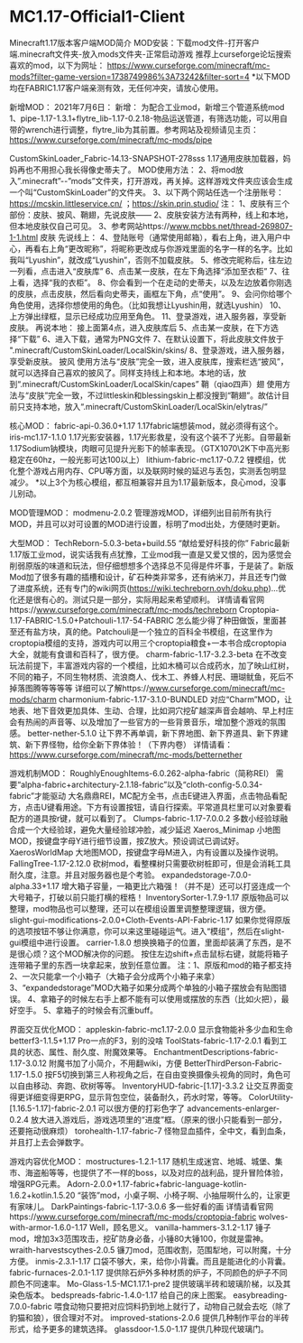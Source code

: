 # MC1.17-Official1-Client
Minecraft1.17版本客户端MOD简介
MOD安装：下载mod文件-打开客户端.minecraft文件夹-放入mods文件夹-正常启动游戏
推荐上curseforge论坛搜索喜欢的mod，以下为网址：
https://www.curseforge.com/minecraft/mc-mods?filter-game-version=1738749986%3A73242&filter-sort=4
*以下MOD均在FABRIC1.17客户端亲测有效，无任何冲突，请放心使用。

新增MOD：
2021年7月6日：
新增：
为配合工业mod，新增三个管道系统mod
1、pipe-1.17-1.3.1+flytre_lib-1.17-0.2.18-物品运送管道，有筛选功能，可以用自带的wrench进行调整，flytre_lib为其前置。参考网站及视频请见主页：
https://www.curseforge.com/minecraft/mc-mods/pipe

CustomSkinLoader_Fabric-14.13-SNAPSHOT-278sss
1.17通用皮肤加载器，妈妈再也不用担心我长得像史蒂夫了。
MOD使用方法：
2、将mod放入”.minecraft”--”mods”文件夹，打开游戏，再关掉。这样游戏文件夹应该会生成一个叫“CustomSkinLoader”的文件夹。
3、以下两个网站任选一个注册账号：https://mcskin.littleservice.cn/ ；https://skin.prin.studio/
注：
1、皮肤有三个部份：皮肤、披风、鞘翅，先说皮肤——
2、皮肤安装方法有两种，线上和本地，但本地皮肤仅自己可见。
3、参考网站https://www.mcbbs.net/thread-269807-1-1.html
皮肤
先说线上：
4、登陆账号（通常使用邮箱），看右上角，进入用户中心，再看右上角“更改昵称”，将昵称更改成与你游戏里面的名字一样的名字。比如我叫“Lyushin”，就改成“Lyushin”，否则不加载皮肤。
5、修改完昵称后，往左边一列看，点击进入“皮肤库”
6、点击某一皮肤，在左下角选择“添加至衣柜”
7、往上看，选择“我的衣柜”。
8、你会看到一个在走动的史蒂夫，以及左边放着你刚选的皮肤，点击皮肤，然后看向史蒂夫，画框左下角，点“使用”。
9、会问你给哪个角色使用，选择你想使用的角色。（比如我想让Lyushin用，就选Lyushin）
10、上方弹出绿框，显示已经成功应用至角色。
11、登录游戏，进入服务器，享受新皮肤。
再说本地：
接上面第4点，进入皮肤库后
5、点击某一皮肤，在下方选择“下载”
6、进入下载，通常为PNG文件
7、在默认设置下，将此皮肤文件放于 ".minecraft/CustomSkinLoader/LocalSkin/skins/
8、登录游戏，进入服务器，享受新皮肤。
披风
使用方法与“皮肤”完全一致，进入皮肤库，搜索栏选“披风”，就可以选择自己喜欢的披风了。同样支持线上和本地。本地的话，放到“.minecraft/CustomSkinLoader/LocalSkin/capes”
鞘（qiao四声）翅
使用方法与“皮肤”完全一致，不过littleskin和blessingskin上都没搜到“鞘翅”。故估计目前只支持本地，放入“.minecraft/CustomSkinLoader/LocalSkin/elytras/”




核心MOD：
fabric-api-0.36.0+1.17
1.17fabric端想装mod，就必须得有这个。
iris-mc1.17-1.1.0
1.17光影安装器，1.17光影救星，没有这个装不了光影。自带最新1.17Sodium钠模块，肉眼可见提升光影下的帧率表现。（GTX1070\2K下中高光影稳定在60hz，一般光影可达100以上）
lithium-fabric-mc1.17-0.7.2
锂模组，优化整个游戏占用内存、CPU等方面，以及联网时候的延迟与丢包，实测丢包明显减少。
*以上3个为核心模组，都互相兼容并且为1.17最新版本，良心mod，没事儿别动。

MOD管理MOD：
modmenu-2.0.2
管理游戏MOD，详细列出目前所有执行MOD，并且可以对可设置的MOD进行设置，标明了mod出处，方便随时更新。

大型MOD：
TechReborn-5.0.3-beta+build.55
“献给爱好科技的你”
Fabric最新1.17版工业mod，说实话我有点犹豫，工业mod我一直是又爱又恨的，因为感觉会削弱原版的味道和玩法，但仔细想想多个选择总不见得是件坏事，于是装了。新版Mod加了很多有趣的插槽和设计，矿石种类非常多，还有纳米刀，并且还专门做了进度系统，还有专门的wiki网页(https://wiki.techreborn.ovh/doku.php)...优化还是很有心的。测试只是一部分，实际用起来希望顺利。
详情请看官网https://www.curseforge.com/minecraft/mc-mods/techreborn
Croptopia-1.17-FABRIC-1.5.0+Patchouli-1.17-54-FABRIC
怎么能少得了种田做饭，里面甚至还有盐方块，真的绝。Patchouli是一个独立的百科全书模组，在这里作为croptopia模组的支持，游戏内可以用三个croptopia粮食+一本书合成croptopia大全，就能有食谱和百科了，很方便。
charm-fabric-1.17-3.2.3-beta
在不改变玩法前提下，丰富游戏内容的一个模组，比如木桶可以合成药水，加了映山红树，不同的箱子，不同生物材质、流浪商人、伐木工、养蜂人村民、珊瑚鱿鱼，死后不掉落图腾等等等等
详细可以了解https://www.curseforge.com/minecraft/mc-mods/charm
charmonium-fabric-1.17-3.1.0-BUNDLED
对应“Charm”MOD，让地表、地下音效更加具体、生动、合理，比如洞穴挖矿越深声音会越响、早上村庄会有热闹的声音等、以及增加了一些官方的一些背景音乐，增加整个游戏的氛围感。
better-nether-5.1.0
让下界不再单调，新下界地图、新下界道具、新下界建筑、新下界怪物，给你全新下界体验！（下界内卷）
详情请看：https://www.curseforge.com/minecraft/mc-mods/betternether

游戏机制MOD：
RoughlyEnoughItems-6.0.262-alpha-fabric（简称REI）
需要“alpha-fabric+architectury-2.1.18-fabric”以及“cloth-config-5.0.34-fabric”才能驱动
大名鼎鼎REI，MC配方全书，点击E键进入界面，点击物品看配方，点击U键看用途。下方有设置按钮，请自行探索。平常道具栏里可以对象要看配方的道具按r键，就可以看到了。
Clumps-fabric-1.17-7.0.0.2
多数小经验球融合成一个大经验球，避免大量经验球冲脸，减少延迟
Xaeros_Minimap
小地图MOD，按键盘字母Y进行细节设置，按Z放大。预设调试已调试好。
XaerosWorldMap
大地图MOD，按键盘字母M进入，内有设置以及操作说明。
FallingTree-1.17-2.12.0
砍树mod，看整棵树只需要砍树桩即可，但是会消耗工具耐久度，注意。并且对服务器也是个考验。
expandedstorage-7.0.0-alpha.33+1.17
增大箱子容量，一箱更比六箱强！（并不是）还可以打竖连成一个大号箱子，打破以前只能打横的桎梏！
InventorySorter-1.7.9-1.17
原版物品可以整理，mod物品也可以整理，还可以在模组设置里调整整理逻辑，很方便。
slight-gui-modifications-2.0.0+Cloth-Events-API-Fabric-1.17
如果你觉得原版的选项按钮不够让你满意，你可以来这里碰碰运气。进入“模组”，然后在slight-gui模组中进行设置。
carrier-1.8.0
想换换箱子的位置，里面却装满了东西，是不是很心烦？这个MOD解决你的问题。
按住左边shift+点击鼠标右键，就能将箱子连带箱子里的东西一块拿起来，放到任意位置。
注：1、原版和mod的箱子都支持
2、一次只能拿一个小箱子（大箱子会分成两个小箱子来拿）
3、“expandedstorage”MOD大箱子如果分成两个单独的小箱子摆放会有贴图错误。
4、拿箱子的时候左右手上都不能有可以使用或摆放的东西（比如火把），最好空手。
5、拿箱子的时候会有沉重buff。

界面交互优化MOD：
appleskin-fabric-mc1.17-2.0.0
显示食物能补多少血和生命
betterf3-1.1.5+1.17
Pro一点的F3，别的没啥
ToolStats-fabric-1.17-2.0.1
看到工具的状态、属性、耐久度、附魔效果等。
EnchantmentDescriptions-fabric-1.17-3.0.12
附魔书加了小简介，不用翻wiki，方便
BetterThirdPerson-Fabric-1.17-1.5.0
按F5切换到第三人称视角之后，在自由变换摄像头视角的同时，角色可以自由移动、奔跑、砍树等等。
InventoryHUD-fabric-[1.17]-3.3.2
让交互界面变得更详细变得更RPG，显示背包空位，装备耐久，药水时常，等等。
ColorUtility-[1.16.5-1.17]-fabric-2.0.1
可以很方便的打彩色字了
advancements-enlarger-0.2.4
放大进入游戏后，游戏选项里的“进度”框。（原来的很小只能看到一部分，还要拖动很麻烦）
torohealth-1.17-fabric-7
怪物显血插件，全中文，看到血条，并且打上去会弹数字。

游戏内容优化MOD：
mostructures-1.2.1-1.17
随机生成迷宫、地城、城堡、集市、海盗船等等，也提供了不一样的boss，以及对应的战利品，提升冒险体验，增强RPG元素。
Adorn-2.0.0+1.17-fabric+fabric-language-kotlin-1.6.2+kotlin.1.5.20
“装饰”mod，小桌子啊、小椅子啊、小抽屉啊什么的，让家更有家味儿。
DarkPaintings-fabric-1.17-3.0.6
多一些好看的画
详情请看官网https://www.curseforge.com/minecraft/mc-mods/croptopia-fabric
wolves-with-armor-1.6.0-1.17
Well，顾名思义。
vanilla-hammers-3.1.2-1.17
锤子mod，增加3x3范围攻击，挖矿防身必备，小锤80大锤100，你就是雷神。
wraith-harvestscythes-2.0.5
镰刀mod，范围收割，范围犁地，可以附魔，十分方便。
inmis-2.3.1-1.17
口袋不够大，来，给你小背囊。而且是能进化的小背囊。
fabric-furnaces-2.0.1-1.17
提供除石炉外多种材质的炉子，不同颜色的炉子不同颜色不同速率。
Mo-Glass-1.5-MC1.17.1-pre2
提供玻璃半砖和玻璃阶梯，以及其染色版本。
bedspreads-fabric-1.4.0-1.17
给自己的床上图案。
easybreading-7.0.0-fabric
喂食动物只要把对应饲料扔到地上就行了，动物自己就会去吃（除了豹猫和狼），很合理对不对。
improved-stations-2.0.6
提供几种制作平台的半砖形式，给予更多的建筑选择。
glassdoor-1.5.0-1.17
提供几种现代玻璃门。

